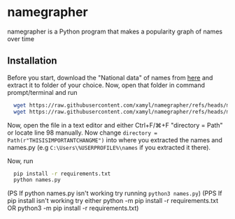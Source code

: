 # namegrapher
namegrapher is a Python program that makes a popularity graph of names over time




## Installation

Before you start, download the "National data" of names from [here](https://www.ssa.gov/oact/babynames/limits.html) and extract it to folder of your choice. Now, open that folder in command prompt/terminal and run
```bash
  wget https://raw.githubusercontent.com/xamyl/namegrapher/refs/heads/main/names.py
  wget https://raw.githubusercontent.com/xamyl/namegrapher/refs/heads/main/requirements.txt
```
Now, open the file in a text editor and either Ctrl+F/⌘+F "directory = Path" or locate line 98 manually. 
Now change `directory = Path(r"THISISIMPORTANTCHANGME")` into where you extracted the names and names.py (e.g `C:\Users\%USERPROFILE%\names` if you extracted it there).

Now, run
```bash
  pip install -r requirements.txt
  python names.py
```
(PS If python names.py isn't working try running `python3 names.py`)
(PPS If pip install isn't working try either python -m pip install -r requirements.txt OR python3 -m pip install -r requirements.txt)
